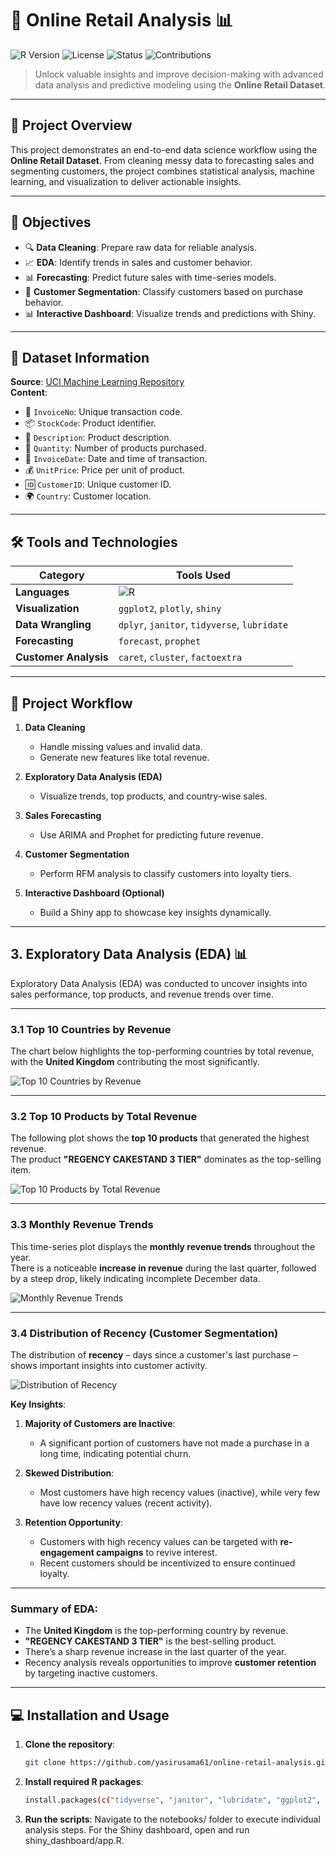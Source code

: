 # 🌟 Online Retail Analysis 📊
![R Version](https://img.shields.io/badge/R-v4.0+-blue.svg)
![License](https://img.shields.io/badge/License-MIT-green.svg)
![Status](https://img.shields.io/badge/Project-Active-brightgreen.svg)
![Contributions](https://img.shields.io/badge/Contributions-Welcome-orange.svg)

> Unlock valuable insights and improve decision-making with advanced data analysis and predictive modeling using the **Online Retail Dataset**.  

---

## 🚀 Project Overview  
This project demonstrates an end-to-end data science workflow using the **Online Retail Dataset**. From cleaning messy data to forecasting sales and segmenting customers, the project combines statistical analysis, machine learning, and visualization to deliver actionable insights.

---

## 🎯 Objectives
- 🔍 **Data Cleaning**: Prepare raw data for reliable analysis.  
- 📈 **EDA**: Identify trends in sales and customer behavior.  
- 📊 **Forecasting**: Predict future sales with time-series models.  
- 🛒 **Customer Segmentation**: Classify customers based on purchase behavior.  
- 📊 **Interactive Dashboard**: Visualize trends and predictions with Shiny.  

---

## 📂 Dataset Information
**Source**: [UCI Machine Learning Repository](https://archive.ics.uci.edu/ml/datasets/Online+Retail)  
**Content**:
- 🧾 `InvoiceNo`: Unique transaction code.  
- 📦 `StockCode`: Product identifier.  
- 📝 `Description`: Product description.  
- 🔢 `Quantity`: Number of products purchased.  
- 📅 `InvoiceDate`: Date and time of transaction.  
- 💰 `UnitPrice`: Price per unit of product.  
- 🆔 `CustomerID`: Unique customer ID.  
- 🌍 `Country`: Customer location.

---

## 🛠️ Tools and Technologies
| **Category**         | **Tools Used**                                     |
|-----------------------|---------------------------------------------------|
| **Languages**         | ![R](https://img.shields.io/badge/-R-blue?logo=r) |
| **Visualization**     | `ggplot2`, `plotly`, `shiny`                      |
| **Data Wrangling**    | `dplyr`, `janitor`, `tidyverse`, `lubridate`      |
| **Forecasting**       | `forecast`, `prophet`                             |
| **Customer Analysis** | `caret`, `cluster`, `factoextra`                  |

---

## 🔧 Project Workflow  
1. **Data Cleaning**  
   - Handle missing values and invalid data.  
   - Generate new features like total revenue.  

2. **Exploratory Data Analysis (EDA)**  
   - Visualize trends, top products, and country-wise sales.  

3. **Sales Forecasting**  
   - Use ARIMA and Prophet for predicting future revenue.  

4. **Customer Segmentation**  
   - Perform RFM analysis to classify customers into loyalty tiers.  

5. **Interactive Dashboard (Optional)**  
   - Build a Shiny app to showcase key insights dynamically.

---

## **3. Exploratory Data Analysis (EDA)** 📊

Exploratory Data Analysis (EDA) was conducted to uncover insights into sales performance, top products, and revenue trends over time.

---

### **3.1 Top 10 Countries by Revenue**
The chart below highlights the top-performing countries by total revenue, with the **United Kingdom** contributing the most significantly.

![Top 10 Countries by Revenue](plots/top_countries_revenue.png)

---

### **3.2 Top 10 Products by Total Revenue**
The following plot shows the **top 10 products** that generated the highest revenue.  
The product **"REGENCY CAKESTAND 3 TIER"** dominates as the top-selling item.

![Top 10 Products by Total Revenue](plots/top_products_revenue.png)

---

### **3.3 Monthly Revenue Trends**
This time-series plot displays the **monthly revenue trends** throughout the year.  
There is a noticeable **increase in revenue** during the last quarter, followed by a steep drop, likely indicating incomplete December data.

![Monthly Revenue Trends](plots/monthly_revenue_trends.png)

---

### **3.4 Distribution of Recency (Customer Segmentation)**
The distribution of **recency** – days since a customer's last purchase – shows important insights into customer activity.

![Distribution of Recency](plots/recency_distribution.png)

**Key Insights**:
1. **Majority of Customers are Inactive**:
   - A significant portion of customers have not made a purchase in a long time, indicating potential churn.

2. **Skewed Distribution**:
   - Most customers have high recency values (inactive), while very few have low recency values (recent activity).

3. **Retention Opportunity**:
   - Customers with high recency values can be targeted with **re-engagement campaigns** to revive interest.
   - Recent customers should be incentivized to ensure continued loyalty.

---

### **Summary of EDA**:
- The **United Kingdom** is the top-performing country by revenue.
- **"REGENCY CAKESTAND 3 TIER"** is the best-selling product.
- There’s a sharp revenue increase in the last quarter of the year.
- Recency analysis reveals opportunities to improve **customer retention** by targeting inactive customers.

---

## 💻 Installation and Usage
1. **Clone the repository**:
   ```bash
   git clone https://github.com/yasirusama61/online-retail-analysis.git

2. **Install required R packages**:
   ```bash
   install.packages(c("tidyverse", "janitor", "lubridate", "ggplot2", "readxl", "forecast", "prophet"))

3. **Run the scripts**:
   Navigate to the notebooks/ folder to execute individual analysis steps.
   For the Shiny dashboard, open and run shiny_dashboard/app.R.

